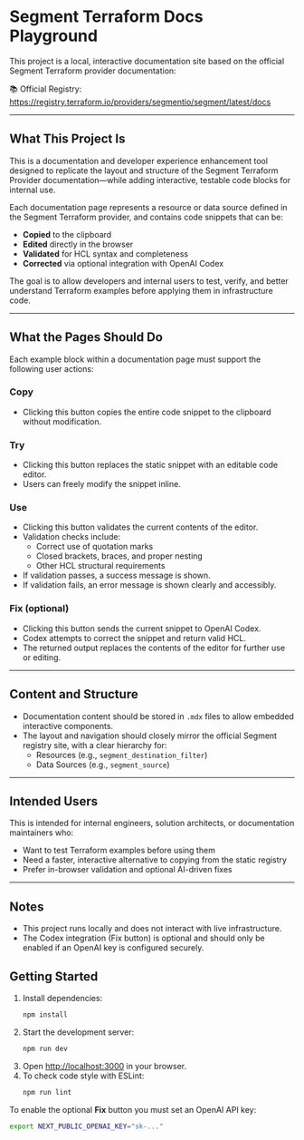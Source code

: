 # Segment Terraform Docs Playground

This project is a local, interactive documentation site based on the official Segment Terraform provider documentation:

📚 Official Registry: https://registry.terraform.io/providers/segmentio/segment/latest/docs

---

## What This Project Is

This is a documentation and developer experience enhancement tool designed to replicate the layout and structure of the Segment Terraform Provider documentation—while adding interactive, testable code blocks for internal use.

Each documentation page represents a resource or data source defined in the Segment Terraform provider, and contains code snippets that can be:

- **Copied** to the clipboard
- **Edited** directly in the browser
- **Validated** for HCL syntax and completeness
- **Corrected** via optional integration with OpenAI Codex

The goal is to allow developers and internal users to test, verify, and better understand Terraform examples before applying them in infrastructure code.

---

## What the Pages Should Do

Each example block within a documentation page must support the following user actions:

### Copy

- Clicking this button copies the entire code snippet to the clipboard without modification.

### Try

- Clicking this button replaces the static snippet with an editable code editor.
- Users can freely modify the snippet inline.

### Use

- Clicking this button validates the current contents of the editor.
- Validation checks include:
  - Correct use of quotation marks
  - Closed brackets, braces, and proper nesting
  - Other HCL structural requirements
- If validation passes, a success message is shown.
- If validation fails, an error message is shown clearly and accessibly.

### Fix (optional)

- Clicking this button sends the current snippet to OpenAI Codex.
- Codex attempts to correct the snippet and return valid HCL.
- The returned output replaces the contents of the editor for further use or editing.

---

## Content and Structure

- Documentation content should be stored in `.mdx` files to allow embedded interactive components.
- The layout and navigation should closely mirror the official Segment registry site, with a clear hierarchy for:
  - Resources (e.g., `segment_destination_filter`)
  - Data Sources (e.g., `segment_source`)

---

## Intended Users

This is intended for internal engineers, solution architects, or documentation maintainers who:
- Want to test Terraform examples before using them
- Need a faster, interactive alternative to copying from the static registry
- Prefer in-browser validation and optional AI-driven fixes

---

## Notes

- This project runs locally and does not interact with live infrastructure.
- The Codex integration (Fix button) is optional and should only be enabled if an OpenAI key is configured securely.


## Getting Started

1. Install dependencies:
   ```bash
   npm install
   ```
2. Start the development server:
   ```bash
   npm run dev
   ```
3. Open <http://localhost:3000> in your browser.
4. To check code style with ESLint:
   ```bash
   npm run lint
   ```

To enable the optional **Fix** button you must set an OpenAI API key:
```bash
export NEXT_PUBLIC_OPENAI_KEY="sk-..."
```
